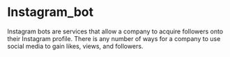 # Instagram_bot
Instagram bots are services that allow a company to acquire followers onto their Instagram profile. There is any number of ways for a company to use social media to gain likes, views, and followers.

